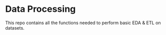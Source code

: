 # Data Processing
This repo contains all the functions needed to perform basic EDA &amp; ETL on datasets.
